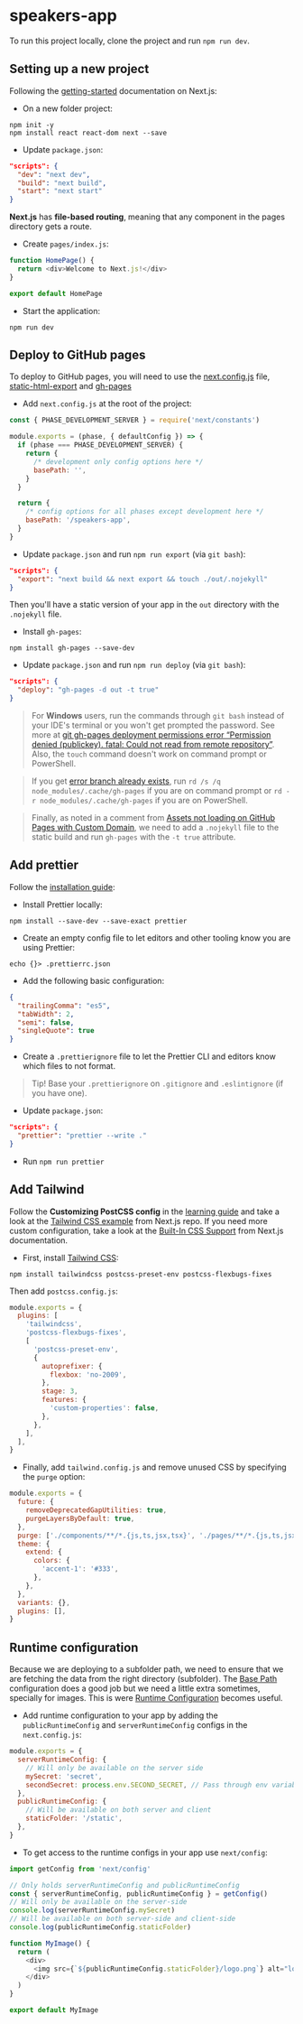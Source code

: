 # speakers-app

To run this project locally, clone the project and run `npm run dev`.

## Setting up a new project

Following the [getting-started](https://nextjs.org/docs/getting-started) documentation on Next.js:

- On a new folder project:

```console
npm init -y
npm install react react-dom next --save
```

- Update `package.json`:

```json
"scripts": {
  "dev": "next dev",
  "build": "next build",
  "start": "next start"
}
```

**Next.js** has **file-based routing**, meaning that any component in the pages directory gets a route.

- Create `pages/index.js`:

```js
function HomePage() {
  return <div>Welcome to Next.js!</div>
}

export default HomePage
```

- Start the application:

```console
npm run dev
```

## Deploy to GitHub pages

To deploy to GitHub pages, you will need to use the [next.config.js](https://nextjs.org/docs/api-reference/next.config.js/introduction) file, [static-html-export](https://nextjs.org/docs/advanced-features/static-html-export) and [gh-pages](https://www.npmjs.com/package/gh-pages)

- Add `next.config.js` at the root of the project:

```js
const { PHASE_DEVELOPMENT_SERVER } = require('next/constants')

module.exports = (phase, { defaultConfig }) => {
  if (phase === PHASE_DEVELOPMENT_SERVER) {
    return {
      /* development only config options here */
      basePath: '',
    }
  }

  return {
    /* config options for all phases except development here */
    basePath: '/speakers-app',
  }
}
```

- Update `package.json` and run `npm run export` (via `git bash`):

```json
"scripts": {
  "export": "next build && next export && touch ./out/.nojekyll"
}
```

Then you'll have a static version of your app in the `out` directory with the `.nojekyll` file.

- Install `gh-pages`:

```console
npm install gh-pages --save-dev
```

- Update `package.json` and run `npm run deploy` (via `git bash`):

```json
"scripts": {
  "deploy": "gh-pages -d out -t true"
}
```

> For **Windows** users, run the commands through `git bash` instead of your IDE's terminal or you won't get prompted the password. See more at [git gh-pages deployment permissions error “Permission denied (publickey). fatal: Could not read from remote repository”](https://superuser.com/questions/1435950/git-gh-pages-deployment-permissions-error-permission-denied-publickey-fatal). Also, the `touch` command doesn't work on command prompt or PowerShell.

> If you get [error branch already exists](https://www.npmjs.com/package/gh-pages#when-get-error-branch-already-exists), run `rd /s /q node_modules/.cache/gh-pages` if you are on command prompt or `rd -r node_modules/.cache/gh-pages` if you are on PowerShell.

> Finally, as noted in a comment from [Assets not loading on GitHub Pages with Custom Domain](https://github.com/vercel/next.js/issues/8316#issuecomment-629853377), we need to add a `.nojekyll` file to the static build and run `gh-pages` with the `-t true` attribute.

## Add prettier

Follow the [installation guide](https://prettier.io/docs/en/install.html):

- Install Prettier locally:

```console
npm install --save-dev --save-exact prettier
```

- Create an empty config file to let editors and other tooling know you are using Prettier:

```console
echo {}> .prettierrc.json
```

- Add the following basic configuration:

```json
{
  "trailingComma": "es5",
  "tabWidth": 2,
  "semi": false,
  "singleQuote": true
}
```

- Create a `.prettierignore` file to let the Prettier CLI and editors know which files to not format.

> Tip! Base your `.prettierignore` on `.gitignore` and `.eslintignore` (if you have one).

- Update `package.json`:

```json
"scripts": {
  "prettier": "prettier --write ."
}
```

- Run `npm run prettier`

## Add Tailwind

Follow the **Customizing PostCSS config** in the [learning guide](https://nextjs.org/learn/basics/assets-metadata-css/styling-tips) and take a look at the [Tailwind CSS example](https://github.com/vercel/next.js/tree/canary/examples/with-tailwindcss) from Next.js repo. If you need more custom configuration, take a look at the [Built-In CSS Support](https://nextjs.org/docs/basic-features/built-in-css-support) from Next.js documentation.

- First, install [Tailwind CSS](https://tailwindcss.com/):

```console
npm install tailwindcss postcss-preset-env postcss-flexbugs-fixes
```

Then add `postcss.config.js`:

```js
module.exports = {
  plugins: [
    'tailwindcss',
    'postcss-flexbugs-fixes',
    [
      'postcss-preset-env',
      {
        autoprefixer: {
          flexbox: 'no-2009',
        },
        stage: 3,
        features: {
          'custom-properties': false,
        },
      },
    ],
  ],
}
```

- Finally, add `tailwind.config.js` and remove unused CSS by specifying the `purge` option:

```js
module.exports = {
  future: {
    removeDeprecatedGapUtilities: true,
    purgeLayersByDefault: true,
  },
  purge: ['./components/**/*.{js,ts,jsx,tsx}', './pages/**/*.{js,ts,jsx,tsx}'],
  theme: {
    extend: {
      colors: {
        'accent-1': '#333',
      },
    },
  },
  variants: {},
  plugins: [],
}
```

## Runtime configuration

Because we are deploying to a subfolder path, we need to ensure that we are fetching the data from the right directory (subfolder). The [Base Path]() configuration does a good job but we need a little extra sometimes, specially for images. This is were [Runtime Configuration]() becomes useful.

- Add runtime configuration to your app by adding the `publicRuntimeConfig` and `serverRuntimeConfig` configs in the `next.config.js`:

```js
module.exports = {
  serverRuntimeConfig: {
    // Will only be available on the server side
    mySecret: 'secret',
    secondSecret: process.env.SECOND_SECRET, // Pass through env variables
  },
  publicRuntimeConfig: {
    // Will be available on both server and client
    staticFolder: '/static',
  },
}
```

- To get access to the runtime configs in your app use `next/config`:

```js
import getConfig from 'next/config'

// Only holds serverRuntimeConfig and publicRuntimeConfig
const { serverRuntimeConfig, publicRuntimeConfig } = getConfig()
// Will only be available on the server-side
console.log(serverRuntimeConfig.mySecret)
// Will be available on both server-side and client-side
console.log(publicRuntimeConfig.staticFolder)

function MyImage() {
  return (
    <div>
      <img src={`${publicRuntimeConfig.staticFolder}/logo.png`} alt="logo" />
    </div>
  )
}

export default MyImage
```
